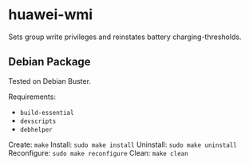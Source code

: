 # huawei-wmi

Sets group write privileges and reinstates battery charging-thresholds.

## Debian Package

Tested on Debian Buster.

Requirements:
  * `build-essential`
  * `devscripts`
  * `debhelper`

Create: `make`
Install: `sudo make install`
Uninstall: `sudo make uninstall`
Reconfigure: `sudo make reconfigure`
Clean: `make clean`
